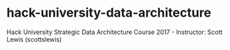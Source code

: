 # hack-university-data-architecture
Hack University Strategic Data Architecture Course 2017 -  Instructor:  Scott Lewis (scottslewis)
